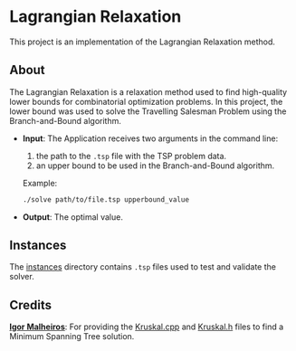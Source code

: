 
# Lagrangian Relaxation

This project is an implementation of the Lagrangian Relaxation method.

## About
The Lagrangian Relaxation is a relaxation method used to find high-quality lower bounds for combinatorial optimization problems. In this project, the lower bound was used to solve the Travelling Salesman Problem using the Branch-and-Bound algorithm.

- **Input**: The Application receives two arguments in the command line: 
    1. the path to the `.tsp` file with the TSP problem data.
    2. an upper bound to be used in the Branch-and-Bound algorithm.

    Example:

    ```bash
    ./solve path/to/file.tsp upperbound_value
    ```

- **Output**: The optimal value.

## Instances
The [instances](instances) directory contains `.tsp` files used to test and validate the solver.

## Credits
**[Igor Malheiros](https://github.com/igormalheiros)**: For providing the [Kruskal.cpp](src/Kruskal.cpp) and [Kruskal.h](src/Kruskal.h) files to find a Minimum Spanning Tree solution.
